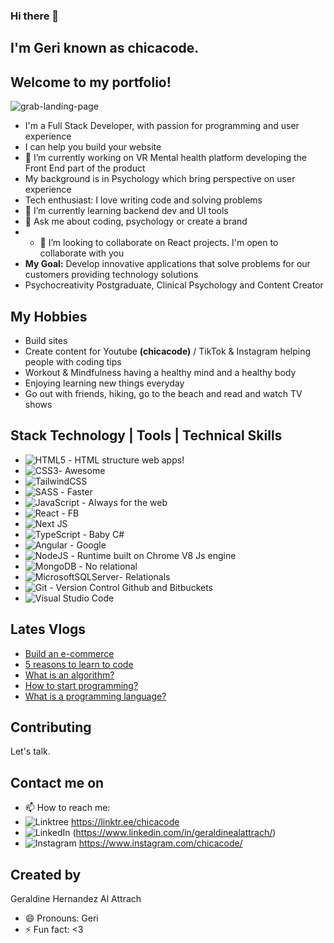 ### Hi there 👋

## I'm Geri known as chicacode. 
## Welcome to my portfolio!

![grab-landing-page](https://media.giphy.com/media/MT5UUV1d4CXE2A37Dg/giphy.gif)

* I'm a Full Stack Developer, with passion for programming and user experience
* I can help you build your website
* 🔭 I’m currently working on VR Mental health platform developing the Front End part of the product
* My background is in Psychology which bring perspective on user experience
* Tech enthusiast: I love writing code and solving problems
* 🌱 I’m currently learning backend dev and UI tools
* 💬 Ask me about coding, psychology or create a brand
* * 👯 I’m looking to collaborate on React projects. I'm open to collaborate with you
* **My Goal:** Develop innovative applications that solve problems for our customers providing technology solutions 
* Psychocreativity Postgraduate, Clinical Psychology and Content Creator

## My Hobbies

* Build sites
* Create content for Youtube **(chicacode)** / TikTok & Instagram helping people with coding tips
* Workout & Mindfulness having a healthy mind and a healthy body
* Enjoying learning new things everyday
* Go out with friends, hiking, go to the beach and read and watch TV shows

## Stack Technology | Tools | Technical Skills

* ![HTML5](https://img.shields.io/badge/html5-%23E34F26.svg?style=for-the-badge&logo=html5&logoColor=white) - HTML structure web apps!
* ![CSS3](https://img.shields.io/badge/css3-%231572B6.svg?style=for-the-badge&logo=css3&logoColor=white)- Awesome
* ![TailwindCSS](https://img.shields.io/badge/tailwindcss-%2338B2AC.svg?style=for-the-badge&logo=tailwind-css&logoColor=white)
* ![SASS](https://img.shields.io/badge/SASS-hotpink.svg?style=for-the-badge&logo=SASS&logoColor=white) - Faster
* ![JavaScript](https://img.shields.io/badge/javascript-%23323330.svg?style=for-the-badge&logo=javascript&logoColor=%23F7DF1E) - Always for the web
* ![React](https://img.shields.io/badge/react-%2320232a.svg?style=for-the-badge&logo=react&logoColor=%2361DAFB) - FB
* ![Next JS](https://img.shields.io/badge/Next-black?style=for-the-badge&logo=next.js&logoColor=white)
* ![TypeScript](https://img.shields.io/badge/typescript-%23007ACC.svg?style=for-the-badge&logo=typescript&logoColor=white) - Baby C#
* ![Angular](https://img.shields.io/badge/angular-%23DD0031.svg?style=for-the-badge&logo=angular&logoColor=white) - Google
* ![NodeJS](https://img.shields.io/badge/node.js-6DA55F?style=for-the-badge&logo=node.js&logoColor=white) - Runtime built on Chrome V8 Js engine
* ![MongoDB](https://img.shields.io/badge/MongoDB-%234ea94b.svg?style=for-the-badge&logo=mongodb&logoColor=white) - No relational
* ![MicrosoftSQLServer](https://img.shields.io/badge/Microsoft%20SQL%20Sever-CC2927?style=for-the-badge&logo=microsoft%20sql%20server&logoColor=white)- Relationals
* ![Git](https://img.shields.io/badge/git-%23F05033.svg?style=for-the-badge&logo=git&logoColor=white) - Version Control Github and Bitbuckets
* ![Visual Studio Code](https://img.shields.io/badge/Visual%20Studio%20Code-0078d7.svg?style=for-the-badge&logo=visual-studio-code&logoColor=white)

## Lates Vlogs
* [Build an e-commerce](https://www.youtube.com/watch?v=3NQxzmohmF0&ab_channel=CHICACODE)
* [5 reasons to learn to code](https://www.youtube.com/watch?v=OTTeAAq-v0I&t=5s&ab_channel=CHICACODE)
* [What is an algorithm?](https://www.youtube.com/watch?v=DaQ2ygcJ9N0&ab_channel=CHICACODE)
* [How to start programming?](https://www.youtube.com/watch?v=OTTeAAq-v0I&t=5s&ab_channel=CHICACODE)
* [What is a programming language?](https://www.youtube.com/watch?v=kp7oYOlg_IM&t=408s&ab_channel=CHICACODE)
## Contributing
Let's talk.

## Contact me on
- 📫 How to reach me: 
- ![Linktree](https://img.shields.io/badge/linktree-1de9b6?style=for-the-badge&logo=linktree&logoColor=white) https://linktr.ee/chicacode
- ![LinkedIn](https://img.shields.io/badge/linkedin-%230077B5.svg?style=for-the-badge&logo=linkedin&logoColor=white) (https://www.linkedin.com/in/geraldinealattrach/)
- ![Instagram](https://img.shields.io/badge/Instagram-%23E4405F.svg?style=for-the-badge&logo=Instagram&logoColor=white) https://www.instagram.com/chicacode/
## Created by 
Geraldine Hernandez Al Attrach

- 😄 Pronouns: Geri
- ⚡ Fun fact: <3

